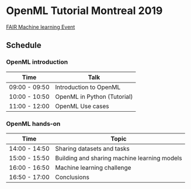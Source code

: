 # OpenML Tutorial Montreal 2019

[FAIR Machine learning Event](http://dsrc.encs.concordia.ca/fair-ml-2019-openML.html)

## Schedule
### OpenML introduction
| Time | Talk |
| --- | --- |
| 09:00 - 09:50 | Introduction to OpenML | 
| 10:00 - 10:50 | OpenML in Python (Tutorial) |
| 11:00 - 12:00 | OpenML Use cases |

### OpenML hands-on

| Time | Topic |
| --- | --- |
| 14:00 - 14:50 | Sharing datasets and tasks
| 15:00 - 15:50 | Building and sharing machine learning models
| 16:00 - 16:50 | Machine learning challenge
| 16:50 - 17:00 | Conclusions
